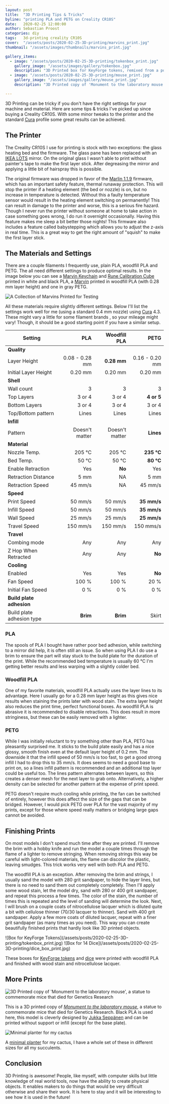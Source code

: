 ```yaml
---
layout: post
title:  "3D Printing Tips & Tricks"
byline: "printing PLA and PETG on Creality CR10S"
date:   2020-02-25 12:00:00
author: Sebastian Proost
categories: diy
tags:	3d-printing creality CR10S
cover:  "/assets/posts/2020-02-25-3D-printing/marvins_print.jpg"
thumbnail: "/assets/images/thumbnails/marvins_print.jpg"

gallery_items:
  - image: "/assets/posts/2020-02-25-3D-printing/tokenbox_print.jpg"
    gallery_image: "/assets/images/gallery/tokenbox.jpg"
    description: "3D Printed box for KeyForge tokens, remixed from a popular dice box design on Thingiverse."
  - image: "/assets/posts/2020-02-25-3D-printing/mouse_print.jpg"
    gallery_image: "/assets/images/gallery/mouse_print.jpg"
    description: "3D Printed copy of 'Monument to the laboratory mouse', a statue to commemorate mice that died for Genetics Research."

---
```


3D Printing can be tricky if you don't have the right settings for your machine and material. Here are
some tips & tricks I've picked up since buying a Creality CR10S. With some minor tweaks to the printer and the standard
[Cura] profile some great results can be achieved. 

## The Printer

The Creality CR10S I use for printing is stock with two exceptions: the glass heating bed and the firmware. The glass pane
has been replaced with an [IKEA LOTS] mirror. On the original glass I wasn't able to print without painter's tape
to make the first layer stick. After degreasing the mirror and applying a little bit of hairspray this is possible.

The original firmware was dropped in favor of the [Marlin 1.1.9] firmware,
which has an important safety feature, thermal runaway protection. This will stop the printer if a heating element (the 
bed or nozzle) is on, but no increase in temperature is detected. Without this a faulty temperature sensor would result 
in the heating element switching on permanently! This can result in damage to the printer and worse, this is a serious fire 
hazard. Though I never run the printer without someone at home to take action in case something goes wrong, I do run it 
overnight occasionally. Having this feature makes me sleep a bit better those nights! This firmware also includes a
feature called babystepping which allows you to adjust the z-axis in real time. This is a great way to get the right
amount of "squish" to make the first layer stick.



## The Materials and Settings

There are a couple filaments I frequently use, plain PLA, woodfill PLA and PETG. The all need different settings to
produce optimal results. In the image below you can see a [Marvin Keychain] and [Rune Calibration Cube] printed in
white and black PLA, a [Marvin] printed in woodfill PLA (with 0.28 mm layer height) and one in gray PETG. 

![A Collection of Marvins Printed for Testing](/assets/posts/2020-02-25-3D-printing/marvins_print.jpg)

All these materials require slightly different settings. Below I'll list the settings work well for me (using
a standard 0.4 mm nozzle) using [Cura] 4.3. These might vary a little for some filament brands , so your mileage
might vary! Though, it should be a good starting point if you have a similar setup.


| Setting              | PLA            | Woodfill PLA    | PETG           |
|----------------------|---------------:|----------------:|---------------:|
| **Quality**          |                |                 |                |
| Layer Height         | 0.08 - 0.28 mm | **0.28 mm**     | 0.16 - 0.20 mm |
| Initial Layer Height | 0.20 mm        | 0.20 mm         | 0.20 mm        |
| **Shell**            |                |                 |                |
| Wall count           | 3              | 3               | 3              |
| Top Layers           | 3 or 4         | 3 or 4          | **4 or 5**     |
| Bottom Layers        | 3 or 4         | 3 or 4          | 3 or 4         |
| Top/Bottom pattern   | Lines          | Lines           | Lines          |
| **Infill**           |                |                 |                |
| Pattern              | Doesn't matter | Doesn't matter  | **Lines**      |
| **Material**         |                |                 |                |
| Nozzle Temp.         | 205 °C         | 205 °C          | **235 °C**     |
| Bed Temp.            | 50 °C          | 50 °C           | **80 °C**      |
| Enable Retraction    | Yes            | **No**          | Yes            |
| Retraction Distance  | 5 mm           | NA              | 5 mm           |
| Retraction Speed     | 45 mm/s        | NA              | 45 mm/s        |
| **Speed**            |                |                 |                |
| Print Speed          | 50 mm/s        | 50 mm/s         | **35 mm/s**    |
| Infill Speed         | 50 mm/s        | 50 mm/s         | **35 mm/s**    |
| Wall Speed           | 25 mm/s        | 25 mm/s         | **25 mm/s**    |
| Travel Speed         | 150 mm/s       | 150 mm/s        | 150 mms/s      |
| **Travel**           |                |                 |                |
| Combing mode         | Any            | Any             | Any            |
| Z Hop When Retracted | Any            | Any             | **No**         |
| **Cooling**          |                |                 |                |
| Enabled              | Yes            | Yes             | **No**         |
| Fan Speed            | 100 %          | 100 %           | 20 %           |
| Initial Fan Speed    | 0 %            | 0 %             | 0 %            |
| **Build plate adhesion**   |          |                 |                |
| Build plate adhesion type  | **Brim** | **Brim**        | Skirt          |


### PLA

The spools of PLA I bought have rather poor bed adhesion, while switching to a mirror did help, it is often still an
issue. So when using PLA I do use a brim to ensure the part will stay stuck to the build plate for the duration of the
print. While the recommended bed temperature is usually 60 °C I'm getting better results and less warping with a 
slightly colder bed.

### Woodfill PLA

One of my favorite materials, woodfill PLA actually uses the layer lines to its advantage. Here I usually go for a 0.28 mm 
layer height as this gives nice results when staining the prints later with wood stain. The extra layer height also 
reduces the print time, perfect functional boxes. As woodfill PLA is abrasive it is recommended to
disable retractions. This does result in more stringiness, but these can be easily removed with a lighter.

### PETG

While I was initially reluctant to try something other than PLA, PETG has pleasantly surprised me. It sticks to the
build plate easily and has a nice glossy, smooth finish even at the default layer height of 0.2 mm. The downside it that
the infill speed of 50 mm/s is too fast, to get a good strong infill I had to drop this to 35 mm/s. It does seems to
need a good base to print on, so a lines infill pattern is recommended and an additional top layer could be useful too.
The lines pattern alternates between layers, so this creates a denser mesh for the next layer to grab onto. Alternatively, a
higher density can be selected for another pattern at the expense of print speed.

PETG doesn't require much cooling while printing, the fan can be switched of entirely, however this does affect the 
size of the gaps that can be bridged. However, I would pick PETG over PLA for the vast majority of my prints, except
for those where speed really matters or bridging large gaps cannot be avoided. 


## Finishing Prints

On most models I don't spend much time after they are printed. I'll remove the brim with a hobby knife and run the model a couple
times through the flame of a lighter to remove stringing. When removing strings this way be careful with light-colored materials,
the flame can discolor the plastic, leaving smudges. This trick works very well with both PLA and PETG.

The woodfill PLA is an exception. After removing the brim and strings, I usually sand the model with 280 grit 
sandpaper, to hide the layer lines, but there is no need to sand them out completely completely. Then I'll apply some 
wood stain, let the model dry, sand with 280 or 400 grit sandpaper, and repeat this process a few times. The color of 
the stain, the number of times this is repeated and the level of sanding will determine the look. Next, I will brush on 
a couple coats of nitrocellulose lacquer which is diluted quite a bit with cellulose thinner (70/30 lacquer to thinner).
Sand with 400 grit sandpaper. Apply a few more coats of diluted lacquer, repeat with a finer grit sandpaper (as many 
times as you need). This way you can create beautifully finished prints that hardly look like 3D printed objects.

<div class="gallery-2-col" markdown="1">
![Box for KeyForge Tokens](/assets/posts/2020-02-25-3D-printing/tokenbox_print.jpg)
![Box for 14 Dice](/assets/posts/2020-02-25-3D-printing/dice_box_print.jpg)
</div>

These boxes for [KeyForge tokens] and [dice] were printed with woodfill PLA and finished with wood stain and 
nitrocellulose lacquer.

## More Prints


![3D Printed copy of 'Monument to the laboratory mouse', a statue to commemorate mice that died for Genetics Research](/assets/posts/2020-02-25-3D-printing/mouse_print.jpg)

This is a 3D printed copy of *[Monument to the laboratory mouse]*, a statue to commemorate mice that died for Genetics 
Research. Black PLA is used here, this model is cleverly designed by [Jukka Seppänen] and can be printed without support or 
infill (except for the base plate).

![Minimal planter for my cactus](/assets/posts/2020-02-25-3D-printing/planter_print.jpg)

A [minimal planter] for my cactus, I have a whole set of these in different sizes for all my succulents.

## Conclusion

3D Printing is awesome! People, like myself, with computer skills but little knowledge of real world tools, now have the
ability to create physical objects. It enables makers to do things that would be very difficult otherwise and share 
their work. It is here to stay and it will be interesting to see how it is used in the future!


[IKEA LOTS]: https://www.ikea.com/gb/en/p/lots-mirror-39151700/
[Marlin 1.1.9]: https://marlinfw.org/
[Rune Calibration Cube]: https://www.thingiverse.com/thing:3204740
[Benchy]: https://www.thingiverse.com/thing:763622
[Marvin Keychain]: https://www.thingiverse.com/thing:215703
[Marvin]: https://www.thingiverse.com/thing:716077 
[KeyForge tokens]: https://www.thingiverse.com/thing:3353714
[dice]: https://cad.onshape.com/documents/d51390908518dae3537d30cb/v/5795621a4955a186f8259639/e/c5e3987990b6848a5d2c0405
[Monument to the laboratory mouse]: https://en.wikipedia.org/wiki/Monument_to_the_laboratory_mouse
[Cura]: https://ultimaker.com/software/ultimaker-cura
[Jukka Seppänen]:https://www.myminifactory.com/object/3d-print-laboratory-mouse-89024
[minimal planter]:https://www.thingiverse.com/thing:2999036
